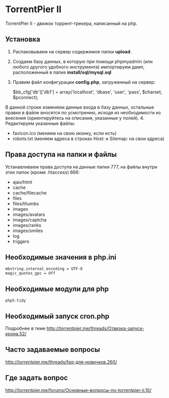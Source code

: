 TorrentPier II
======================

TorrentPier II - движок торрент-трекера, написанный на php.

## Установка

1. Распаковываем на сервер содержимое папки **upload**.
2. Создаем базу данных, в которую при помощи phpmyadmin (или любого другого удобного инструмента) импортируем дамп, расположенный в папке **install/sql/mysql.sql**
3. Правим файл конфигурации **config.php**, загруженный на сервер:

    $bb_cfg['db']['db1'] = array('localhost', 'dbase', 'user', 'pass', $charset, $pconnect);

В данной строке изменяем данные входа в базу данных, остальные правки в файле вносятся по усмотрению, исходя из необходимости из внесения (ориентируйтесь на описания, указанные у полей).
4. Редактируем указанные файлы:
* favicon.ico (меняем на свою иконку, если есть)
* robots.txt (меняем адреса в строках Host: и Sitemap: на свои адреса)

## Права доступа на папки и файлы

Устанавливаем права доступа на данные папки 777, на файлы внутри этих папок (кроме .htaccess) 666:
- ajax/html
- cache
- cache/filecache
- files
- files/thumbs
- images
- images/avatars
- images/captcha
- images/ranks
- images/smiles
- log
- triggers

## Необходимые значения в php.ini

    mbstring.internal_encoding = UTF-8
    magic_quotes_gpc = Off

## Необходимые модули для php

    php5-tidy

## Необходимый запуск cron.php

Подробнее в теме http://torrentpier.me/threads/Отвязка-запуск-крона.52/

## Часто задаваемые вопросы

http://torrentpier.me/threads/faq-для-новичков.260/

## Где задать вопрос

http://torrentpier.me/forums/Основные-вопросы-по-torrentpier-ii.10/
